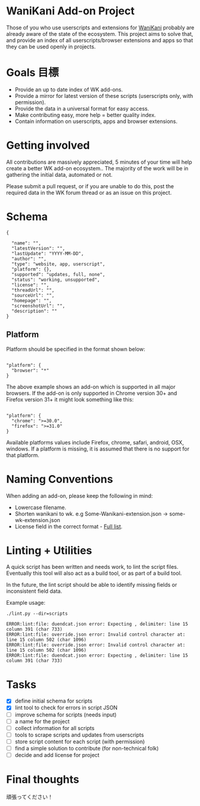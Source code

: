 # WaniKani Add-on Project

Those of you who use userscripts and extensions for [WaniKani](https://wanikani.com) probably are already aware of the state of the ecosystem. This project aims to solve that, and provide an index of all userscripts/browser extensions and apps so that they can be used openly in projects.

# Goals 目標

- Provide an up to date index of WK add-ons.
- Provide a mirror for latest version of these scripts (userscripts only, with permission).
- Provide the data in a universal format for easy access.
- Make contributing easy, more help = better quality index.
- Contain information on userscripts, apps and browser extensions.

# Getting involved

All contributions are massively appreciated, 5 minutes of your time will help create a better WK add-on ecosystem.. The majority of the work will be in gathering the initial data, automated or not.  

Please submit a pull request, or if you are unable to do this,  post the required data in the WK forum thread or as an issue on this project.

# Schema

```
{

  "name": "",
  "latestVersion": "",
  "lastUpdate": "YYYY-MM-DD",
  "author": "",
  "type": "website, app, userscript",
  "platform": {},
  "supported": "updates, full, none",
  "status": "working, unsupported",
  "license": "",
  "threadUrl": "",
  "sourceUrl": "",
  "homepage": "",
  "screenshotUrl": "",
  "description": ""
}
```

## Platform

Platform should be specified in the format shown below:

```

"platform": {
  "browser": "*"
}

```

The above example shows an add-on which is supported in all major browsers.
If the add-on is only supported in Chrome version 30+ and Firefox version 31+ it might look something like this:

```

"platform": {
  "chrome": ">=30.0",
  "firefox": ">=31.0"
}

```

Available platforms values include Firefox, chrome, safari, android, OSX, windows. 
If a platform is missing, it is assumed that there is no support for that platform.

# Naming Conventions

When adding an add-on, please keep the following in mind:

- Lowercase filename. 
- Shorten wanikani to wk. e.g Some-Wanikani-extension.json -> some-wk-extension.json
- License field in the correct format - [Full list](https://spdx.org/licenses/).


# Linting + Utilities

A quick script has been written and needs work, to lint the script files. 
Eventually this tool will also act as a build tool, or as part of a build tool.

In the future, the lint script should be able to identify missing fields or inconsistent 
field data.

Example usage:

`./lint.py --dir=scripts`

```
ERROR:lint:file: duendcat.json error: Expecting , delimiter: line 15 column 391 (char 733)
ERROR:lint:file: override.json error: Invalid control character at: line 15 column 502 (char 1096)
ERROR:lint:file: override.json error: Invalid control character at: line 15 column 502 (char 1096)
ERROR:lint:file: duendcat.json error: Expecting , delimiter: line 15 column 391 (char 733)
```

# Tasks  

- [x] define initial schema for scripts
- [x] lint tool to check for errors in script JSON
- [ ] improve schema for scripts (needs input)
- [ ] a name for the project
- [ ] collect information for all scripts
- [ ] tools to scrape scripts and updates from userscripts
- [ ] store script content for each script (with permission)
- [ ] find a simple solution to contribute (for non-technical folk)
- [ ] decide and add license for project

# Final thoughts

頑張ってください！


